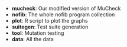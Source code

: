 * __mucheck__: Our modified version of MuCheck
* __nofib__: The whole nofib program collection
* __plot__: R script to plot the graphs
* __suitegen__: Test suite generation
* __tool__: Mutation testing
* __data__: All the data